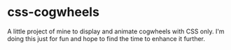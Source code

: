 css-cogwheels
===========

A little project of mine to display and animate cogwheels with CSS only.
I'm doing this just for fun and hope to find the time to enhance it further.
